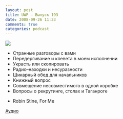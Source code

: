 ```yaml
---
layout: post
title: UWP – Выпуск 193
date: 2008-09-26 11:33
comments: true
categories: podcast
---
```

![](https://podcast.umputun.com/images/uwp/uwp193.png)


- Странные разговоры с вами
- Передергивание и клевета в моем исполнении
- Украсть или скопировать
- Радио–находки и несуразности
- Шикарный обед для начальников
- Книжный вопрос
- Совмещение несовместимого в одной коробке
- Вопросы о рекрутинге, столах и Таганроге


* Robin Stine, For Me

[Аудио](https://podcast.umputun.com/media/ump_podcast193.mp3)
<audio src="https://podcast.umputun.com/media/ump_podcast193.mp3" preload="none">